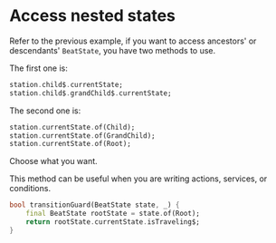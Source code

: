 # Access nested states

Refer to the previous example, if you want to access ancestors' or descendants' `BeatState`, you have two methods to use.&#x20;

The first one is:&#x20;

```dart
station.child$.currentState; 
station.child$.grandChild$.currentState;
```

The second one is:

```dart
station.currentState.of(Child);
station.currentState.of(GrandChild);
station.currentState.of(Root);
```

Choose what you want.&#x20;

This method can be useful when you are writing actions, services, or conditions.&#x20;

```dart
bool transitionGuard(BeatState state, _) {
    final BeatState rootState = state.of(Root);
    return rootState.currentState.isTraveling$;
}
```
